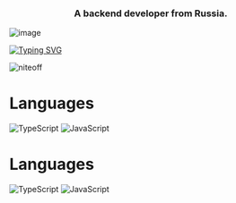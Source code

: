 <h3 align="center">A backend developer from Russia.</h3>

![image](https://github.com/NITEOFF/niteoff/blob/main/header.png?raw=true)

[![Typing SVG](https://readme-typing-svg.demolab.com?font=Montserrat&size=50&pause=1000&color=B4B4B4&background=515151&center=true&vCenter=true&random=true&width=1000&height=100&lines=Harukomi+%D0%BF%D0%BE%D0%B4+%D1%81%D1%82%D0%BE%D0%BB%D0%BE%D0%BC)](https://t.me/nitev01)

<p align="left"> <img src="https://komarev.com/ghpvc/?username=niteoff&label=Profile%20views&color=b8b8b8&style=flat" alt="niteoff" /> </p>

# Languages
![TypeScript](https://img.shields.io/badge/TypeScript-%20-3178c6)
![JavaScript](https://img.shields.io/badge/JavaScript-%20-f7df1d)
<br>
# Languages
![TypeScript](https://img.shields.io/badge/TypeScript-%20-3178c6)
![JavaScript](https://img.shields.io/badge/JavaScript-%20-f7df1d)
